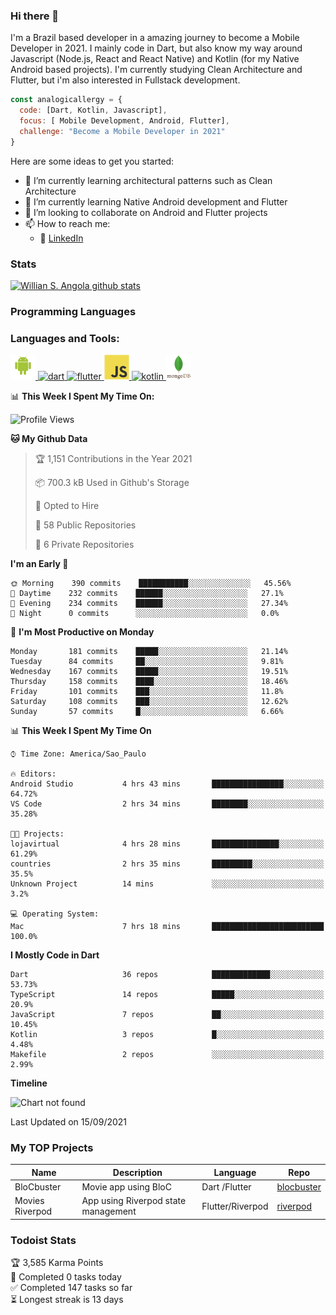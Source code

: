 ### Hi there 👋

I'm a Brazil based developer in a amazing journey to become a Mobile Developer in 2021. I mainly code in Dart, but also know my way around Javascript (Node.js, React and React Native) and Kotlin (for my Native Android based projects). I'm currently studying Clean Architecture and Flutter, but i'm also interested in Fullstack development.

```javascript
const analogicallergy = {
  code: [Dart, Kotlin, Javascript],
  focus: [ Mobile Development, Android, Flutter],
  challenge: "Become a Mobile Developer in 2021"
}
```

Here are some ideas to get you started:

- 🔭  I’m currently learning architectural patterns such as Clean Architecture
- 🌱  I’m currently learning Native Android development and Flutter
- 👯  I’m looking to collaborate on Android and Flutter projects
- 📫  How to reach me:
  -  :office: [LinkedIn](https://www.linkedin.com/in/wsabsi/)

### Stats

[![Willian S. Angola github stats](https://github-readme-stats.vercel.app/api?username=w0ken0ne&count_private=true&show_icons=true&theme=radical&hide_rank=false)](https://github.com/anuraghazra/github-readme-stats)

### Programming Languages

<h3 align="left">Languages and Tools:</h3>
<p align="left"> <a href="https://developer.android.com" target="_blank"> <img src="https://raw.githubusercontent.com/devicons/devicon/master/icons/android/android-original-wordmark.svg" alt="android" width="40" height="40"/> </a> <a href="https://dart.dev" target="_blank"> <img src="https://www.vectorlogo.zone/logos/dartlang/dartlang-icon.svg" alt="dart" width="40" height="40"/> </a> <a href="https://flutter.dev" target="_blank"> <img src="https://www.vectorlogo.zone/logos/flutterio/flutterio-icon.svg" alt="flutter" width="40" height="40"/> </a> <a href="https://developer.mozilla.org/en-US/docs/Web/JavaScript" target="_blank"> <img src="https://raw.githubusercontent.com/devicons/devicon/master/icons/javascript/javascript-original.svg" alt="javascript" width="40" height="40"/> </a> <a href="https://kotlinlang.org" target="_blank"> <img src="https://www.vectorlogo.zone/logos/kotlinlang/kotlinlang-icon.svg" alt="kotlin" width="40" height="40"/> </a> <a href="https://www.mongodb.com/" target="_blank"> <img src="https://raw.githubusercontent.com/devicons/devicon/master/icons/mongodb/mongodb-original-wordmark.svg" alt="mongodb" width="40" height="40"/> </a> </p>


📊 **This Week I Spent My Time On:**

<!--START_SECTION:waka-->
![Profile Views](http://img.shields.io/badge/Profile%20Views-1-blue)

**🐱 My Github Data** 

> 🏆 1,151 Contributions in the Year 2021
 > 
> 📦 700.3 kB Used in Github's Storage 
 > 
> 💼 Opted to Hire
 > 
> 📜 58 Public Repositories 
 > 
> 🔑 6 Private Repositories  
 > 
**I'm an Early 🐤** 

```text
🌞 Morning    390 commits    ███████████░░░░░░░░░░░░░░   45.56% 
🌆 Daytime    232 commits    ██████░░░░░░░░░░░░░░░░░░░   27.1% 
🌃 Evening    234 commits    ██████░░░░░░░░░░░░░░░░░░░   27.34% 
🌙 Night      0 commits      ░░░░░░░░░░░░░░░░░░░░░░░░░   0.0%

```
📅 **I'm Most Productive on Monday** 

```text
Monday       181 commits    █████░░░░░░░░░░░░░░░░░░░░   21.14% 
Tuesday      84 commits     ██░░░░░░░░░░░░░░░░░░░░░░░   9.81% 
Wednesday    167 commits    █████░░░░░░░░░░░░░░░░░░░░   19.51% 
Thursday     158 commits    ████░░░░░░░░░░░░░░░░░░░░░   18.46% 
Friday       101 commits    ███░░░░░░░░░░░░░░░░░░░░░░   11.8% 
Saturday     108 commits    ███░░░░░░░░░░░░░░░░░░░░░░   12.62% 
Sunday       57 commits     █░░░░░░░░░░░░░░░░░░░░░░░░   6.66%

```


📊 **This Week I Spent My Time On** 

```text
⌚︎ Time Zone: America/Sao_Paulo

🔥 Editors: 
Android Studio           4 hrs 43 mins       ████████████████░░░░░░░░░   64.72% 
VS Code                  2 hrs 34 mins       ████████░░░░░░░░░░░░░░░░░   35.28%

🐱‍💻 Projects: 
lojavirtual              4 hrs 28 mins       ███████████████░░░░░░░░░░   61.29% 
countries                2 hrs 35 mins       █████████░░░░░░░░░░░░░░░░   35.5% 
Unknown Project          14 mins             ░░░░░░░░░░░░░░░░░░░░░░░░░   3.2%

💻 Operating System: 
Mac                      7 hrs 18 mins       █████████████████████████   100.0%

```

**I Mostly Code in Dart** 

```text
Dart                     36 repos            █████████████░░░░░░░░░░░░   53.73% 
TypeScript               14 repos            █████░░░░░░░░░░░░░░░░░░░░   20.9% 
JavaScript               7 repos             ██░░░░░░░░░░░░░░░░░░░░░░░   10.45% 
Kotlin                   3 repos             █░░░░░░░░░░░░░░░░░░░░░░░░   4.48% 
Makefile                 2 repos             ░░░░░░░░░░░░░░░░░░░░░░░░░   2.99%

```


**Timeline**

![Chart not found](https://raw.githubusercontent.com/w0ken0ne/w0ken0ne/main/charts/bar_graph.png) 


 Last Updated on 15/09/2021
<!--END_SECTION:waka-->

### My TOP Projects

| Name            | Description                         | Language         | Repo                                                           |
| --------------- | ----------------------------------- | ---------------- | -------------------------------------------------------------- |
| BloCbuster      | Movie app using BloC                | Dart /Flutter    | [blocbuster](https://github.com/w0ken0ne/blocbuster)    |
| Movies Riverpod | App using Riverpod state management | Flutter/Riverpod | [riverpod](https://github.com/w0ken0ne/movies_riverpod) |

### Todoist Stats

<!-- TODO-IST:START -->
🏆  3,585 Karma Points           
🌸  Completed 0 tasks today           
✅  Completed 147 tasks so far           
⏳  Longest streak is 13 days
<!-- TODO-IST:END -->
